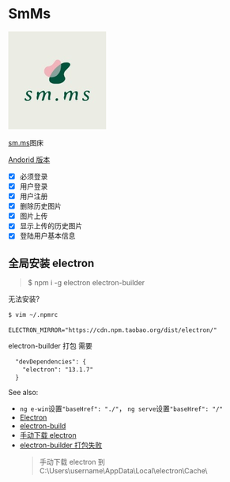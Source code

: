 # SmMs

![](./src/assets/logo.png)

[sm.ms](https://sm.ms)图床

[Andorid 版本](https://github.com/januwA/flutter_sm_ms_app)


- [x] 必须登录
- [x] 用户登录
- [x] 用户注册
- [x] 删除历史图片
- [x] 图片上传
- [x] 显示上传的历史图片
- [x] 登陆用户基本信息

## 全局安装 electron

> $ npm i -g electron electron-builder

无法安装?
```sh
$ vim ~/.npmrc
```
```
ELECTRON_MIRROR="https://cdn.npm.taobao.org/dist/electron/"
```


electron-builder 打包 需要 

```
  "devDependencies": {
    "electron": "13.1.7"
  }
```


See also:

- `ng e-win`设置`"baseHref": "./"`， `ng serve`设置`"baseHref": "/"`
- [Electron](https://electronjs.org/)
- [electron-build](https://www.electron.build/)
- [手动下载 electron](https://npm.taobao.org/mirrors/electron)
- [electron-builder 打包失败](https://blog.csdn.net/qq_32682301/article/details/105234408)
  > 手动下载 electron 到 C:\Users\username\AppData\Local\electron\Cache\